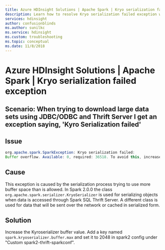 ```yaml
---
title: Azure HDInsight Solutions | Apache Spark | Kryo serialization failed exception
description: Learn how to resolve Kryo serialization failed exception when downloading large data sets using Apache Spark Thrift Server.
services: hdinsight
author: confusionblinds
ms.author: sunilkc
ms.service: hdinsight
ms.custom: troubleshooting
ms.topic: conceptual
ms.date: 11/8/2018
---
```


# Azure HDInsight Solutions | Apache Spark | Kryo serialization failed exception

## Scenario: When trying to download large data sets using JDBC/ODBC and Thrift Server I get an exception saying, 'Kyro Serialization failed'

## Issue

```java
org.apache.spark.SparkException: Kryo serialization failed: 
Buffer overflow. Available: 0, required: 36518. To avoid this, increase spark.kryoserializer.buffer.max value.
```

## Cause

This exception is caused by the serialization process trying to use more buffer space than is allowed. In Spark 2.0.0 the class `org.apache.spark.serializer.KryoSerializer` is used for serializing objects when data is accessed through Spark SQL Thrift Server. A different class is used for data that will be sent over the network or cached in serialized form.

## Solution

Increase the Kyroserializer buffer value. Add a key named `spark.kryoserializer.buffer.max` and set it to 2048 in spark2 config under "Custom spark2-thrift-sparkconf".